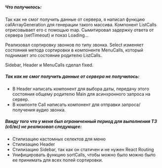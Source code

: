 

##### Что получилось:
Так как не смог получить данные от сервера, я написал функцию callArrayGeneration для генерации такого массива. Компонент ListCalls отрисовывает его с помощью map. Сымитировал задержку ответа от сервера (setTimeout) и показ Loading...

Реализовал сортировку звонков по типу звонка. Select изменяет состояния метода сортировки в компоненте MenuCalls, который поднимает это состояние родителю ListCalls. 

Sidebar, Header и MenuCalls сделал fixed.


##### Так как не смог получить данные от сервера не получилось:

* В Header написать компонент для выбора даты, передачу этого состояния общему родителю Main для асинхронного запроса на сервер. 
* В компонте Call написать компонент для отправки запроса/получения аудио звонка.

##### Ввиду того что у меня был ограниченный период для выполнения ТЗ (сб/вс) не реализовал следующее:
* Стилизацию кастомных селектов для меню
* Стилизацию Header
* Стилизацию Sidebar, так как он статичен и не нужен React Routing
* Унифицировать функцию sortCalls, чтобы можно было можно было ее принимать для всех полей сортировки.


